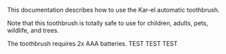 This documentation describes how to use the Kar-el automatic
toothbrush.

Note that this toothbrush is totally safe to use for children,
adults, pets, wildlife, and trees.

The toothbrush requires 2x AAA batteries. TEST TEST TEST